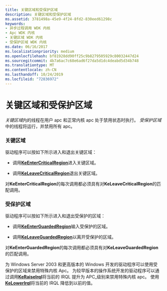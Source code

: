 ```yaml
---
title: 关键区域和受保护区域
description: 关键区域和受保护区域
ms.assetid: 3781498a-45e9-4f24-8fd2-830eed61298c
keywords:
- 异步过程调用 WDK 内核
- Apc WDK 内核
- 关键区域 WDK 内核
- 受保护区域 WDK 内核
ms.date: 06/16/2017
ms.localizationpriority: medium
ms.openlocfilehash: bf81928dd90ff25c9b8279505929c80032447d24
ms.sourcegitcommit: 4b7a6ac7c68e6ad6f27da5d1dc4deabd5d34b748
ms.translationtype: MT
ms.contentlocale: zh-CN
ms.lasthandoff: 10/24/2019
ms.locfileid: "72836972"
---
```

# <a name="critical-regions-and-guarded-regions"></a>关键区域和受保护区域


*关键区域*内的线程在用户 apc 和正常内核 apc 处于禁用状态时执行。 *受保护区域*中的线程将运行，并禁用所有 apc。

### <a name="critical-regions"></a>关键区域

驱动程序可以按如下所示进入和退出关键区域：

-   调用[**KeEnterCriticalRegion**](https://docs.microsoft.com/windows-hardware/drivers/ddi/ntddk/nf-ntddk-keentercriticalregion)进入关键区域。

-   调用[**KeLeaveCriticalRegion**](https://docs.microsoft.com/windows-hardware/drivers/ddi/ntddk/nf-ntddk-keleavecriticalregion)退出关键区域。

对**KeEnterCriticalRegion**的每次调用都必须具有对**KeLeaveCriticalRegion**的匹配调用。

### <a name="guarded-regions"></a>受保护区域

驱动程序可以按如下所示进入和退出受保护的区域：

-   调用[**KeEnterGuardedRegion**](https://docs.microsoft.com/windows-hardware/drivers/ddi/ntddk/nf-ntddk-keenterguardedregion)输入受保护的区域。

-   调用[**KeLeaveGuardedRegion**](https://docs.microsoft.com/windows-hardware/drivers/ddi/ntddk/nf-ntddk-keleaveguardedregion)以离开受保护的区域。

对**KeEnterGuardedRegion**的每次调用都必须具有对**KeLeaveGuardedRegion**的匹配调用。

为 Windows Server 2003 和更高版本的 Windows 开发的驱动程序可以使用受保护的区域来禁用特殊内核 Apc。 为较早版本的操作系统开发的驱动程序可以通过调用[**KeRaiseIrql**](https://docs.microsoft.com/windows-hardware/drivers/ddi/wdm/nf-wdm-keraiseirql)将当前的 IRQL 提升为 APC\_级别来禁用特殊内核 apc。 使用[**KeLowerIrql**](https://docs.microsoft.com/windows-hardware/drivers/ddi/wdm/nf-wdm-kelowerirql)将当前的 IRQL 降低到以前的值。

 

 




